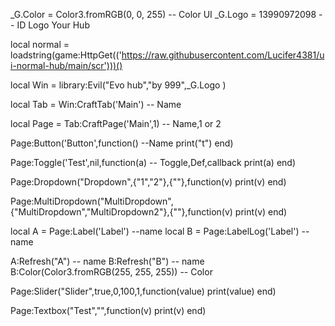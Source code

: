 _G.Color = Color3.fromRGB(0, 0, 255) -- Color UI
_G.Logo = 13990972098 -- ID Logo Your Hub

local normal = loadstring(game:HttpGet(('https://raw.githubusercontent.com/Lucifer4381/ui-normal-hub/main/scr')))()

local Win = library:Evil("Evo hub","by 999",_G.Logo )

local Tab = Win:CraftTab('Main') -- Name

local Page = Tab:CraftPage('Main',1) -- Name,1 or 2

Page:Button('Button',function() --Name
    print("t")
end)

Page:Toggle('Test',nil,function(a) -- Toggle,Def,callback
    print(a)
end)

Page:Dropdown("Dropdown",{"1","2"},{""},function(v)
    print(v)
end)

Page:MultiDropdown("MultiDropdown",{"MultiDropdown","MultiDropdown2"},{""},function(v)
    print(v)
end)

local A = Page:Label('Label') --name
local B = Page:LabelLog('Label') --name

A:Refresh("A") -- name
B:Refresh("B") -- name
B:Color(Color3.fromRGB(255, 255, 255))  -- Color

Page:Slider("Slider",true,0,100,1,function(value)
    print(value)
end)

Page:Textbox("Test","",function(v)
	print(v)
end)
